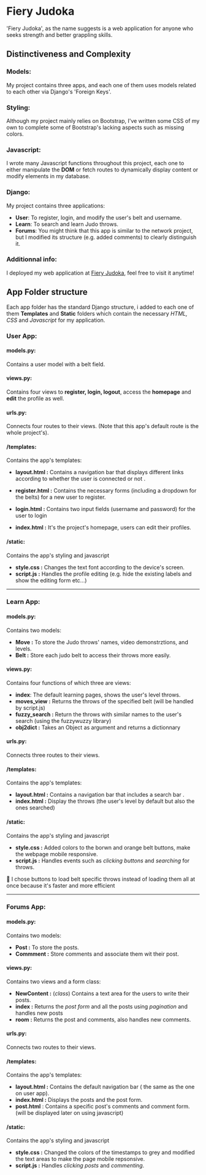 # Fiery Judoka

'Fiery Judoka', as the name suggests is a web application for anyone who seeks strength and better grappling skills.

## Distinctiveness and Complexity

### Models:

My project contains three apps, and each one of them uses models related to each other via Django's 'Foreign Keys'.

### Styling:

Although my project mainly relies on Bootstrap, I've written some CSS of my own to complete some of Bootstrap's lacking aspects such as missing colors.

### Javascript:

I wrote many Javascript functions throughout this project, each one to either manipulate the **DOM** or fetch routes to dynamically display content or  modify elements in my database.

### Django:

My project contains three applications:

* **User**: To register, login, and modify the user's belt and username.
* **Learn**: To search and learn Judo throws.
* **Forums**: You might think that this app is similar to the network project, but I modified its structure (e.g. added comments) to clearly distinguish it.

### Additionnal info:

I deployed my web application at [Fiery Judoka](https://rayanz.pythonanywhere.com), feel free to visit it anytime!

## App Folder structure

Each app folder has the standard Django structure, i added to each one of them **Templates** and **Static** folders which contain the necessary *HTML, CSS* and *Javascript* for my application.

### User App:

#### models.py:

Contains a user model with a belt field.

#### views.py:

Contains four views to **register, login, logout**, access the **homepage** and **edit** the profile as well.

#### urls.py:

Connects four routes to their views. (Note that this app's default route is the whole project's).

#### /templates:

Contains the app's templates:

* **layout.html :** Contains a navigation bar that displays different links according to whether the user is connected or not .

* **register.html :** Contains the necessary forms (including a dropdown for the belts) for a new user to register.

* **login.html :** Contains two input fields (username and password) for the user to login

* **index.html :** It's the project's homepage, users can edit their profiles.

#### /static:

Contains the app's styling and javascript

* **style.css :** Changes the text font according to the device's screen.
* **script.js :** Handles the profile editing (e.g. hide the existing labels and show the editing form etc...)

---

### Learn App:

#### models.py:

Contains two models:

* **Move :** To store the Judo throws' names, video demonstrztions, and levels.
* **Belt :** Store each judo belt to access their throws more easily.

#### views.py:

Contains four functions of which three are views:

* **index**: The default learning pages, shows the user's level throws.
* **moves_view :** Returns the throws of the specified belt (will be handled by script.js)
* **fuzzy_search :** Return the throws with similar names to the user's search (using the fuzzywuzzy library)
* **obj2dict :** Takes an Object as argument and returns a dictionnary

#### urls.py:

Connects three routes to their views.

#### /templates:

Contains the app's templates:

* **layout.html :** Contains a navigation bar that includes a search bar .
* **index.html :**  Display the throws (the user's level by default but also the ones searched)

#### /static:

Contains the app's styling and javascript

* **style.css :** Added colors to the borwn and orange belt buttons, make the webpage mobile responsive.
* **script.js :** Handles events such as *clicking buttons* and *searching* for throws.

:memo: I chose buttons to load belt specific throws instead of loading them all at once because it's faster and more efficient

---

### Forums App:

#### models.py:

Contains two models:

* **Post :** To store the posts.
* **Commment :** Store comments and associate them wit their post.

#### views.py:

Contains two views and a form class:

* **NewContent :** (*class*) Contains a text area for the users to write their posts.
* **index :** Returns the *post form* and all the posts using *pagination* and handles new posts
* **room :** Returns the post and comments, also handles new comments.

#### urls.py:

Connects two routes to their views.

#### /templates:

Contains the app's templates:

* **layout.html :** Contains the default navigation bar ( the same as the one on user app).
* **index.html :**  Displays the posts and the post form.
* **post.html** : Contains a specific post's comments and comment form. (will be displayed later on using javascript)

#### /static:

Contains the app's styling and javascript

* **style.css :** Changed the colors of the timestamps to grey and modified the text areas to make the page mobile repsonsive.
* **script.js :** Handles *clicking posts* and *commenting*.
